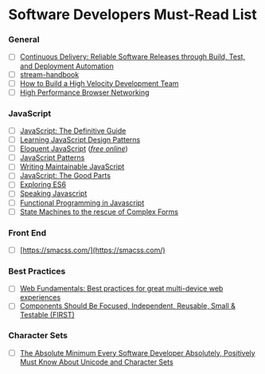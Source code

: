 # Software Developers Must-Read List


### General

- [ ] [Continuous Delivery: Reliable Software Releases through Build, Test, and Deployment Automation](http://smile.amazon.com/Continuous-Delivery-Deployment-Automation-Addison-Wesley/dp/0321601912/)
- [ ] [stream-handbook](https://github.com/substack/stream-handbook)
- [ ] [How to Build a High Velocity Development Team](https://medium.com/javascript-scene/how-to-build-a-high-velocity-development-team-4b2360d34021)
- [ ] [High Performance Browser Networking](http://chimera.labs.oreilly.com/books/1230000000545)

### JavaScript

- [ ] [JavaScript: The Definitive Guide](http://www.amazon.com/JavaScript-Definitive-Guide-Activate-Guides/dp/0596805527/ref=sr_1_2?ie=UTF8&qid=1427192723&sr=8-2&keywords=JavaScript%3A+The+Definitive+Guide)
- [ ] [Learning JavaScript Design Patterns](http://addyosmani.com/resources/essentialjsdesignpatterns/book/)
- [ ] [Eloquent JavaScript](http://www.amazon.com/Eloquent-JavaScript-Modern-Introduction-Programming/dp/1593275846/ref=sr_1_1?ie=UTF8&qid=1427192750&sr=8-1&keywords=Eloquent+JavaScript) (*[free online](http://eloquentjavascript.net/)*)
- [ ] [JavaScript Patterns](http://www.amazon.com/JavaScript-Patterns-Stoyan-Stefanov/dp/0596806752)
- [ ] [Writing Maintainable JavaScript](http://www.amazon.com/Maintainable-JavaScript-Nicholas-C-Zakas/dp/1449327680/ref=sr_1_1?s=books&ie=UTF8&qid=1427192855&sr=1-1&keywords=Writing+Maintainable+JavaScript)
- [ ] [JavaScript: The Good Parts](http://www.amazon.com/JavaScript-Good-Parts-Douglas-Crockford/dp/0596517742/ref=sr_1_1?s=books&ie=UTF8&qid=1427192910&sr=1-1&keywords=JavaScript%3A+The+Good+Parts)
- [ ] [Exploring ES6](http://exploringjs.com/)
- [ ] [Speaking Javascript](http://speakingjs.com/es5/index.html)
- [ ] [Functional Programming in Javascript](http://www.amazon.com/Functional-Programming-JavaScript-Dan-Mantyla/dp/1784398225/ref=pd_sim_14_4?ie=UTF8&refRID=0TGVWR4T74JV8Q5RAVGY)
- [ ] [State Machines to the rescue of Complex Forms](https://medium.com/dailyjs/state-machines-to-the-rescue-of-complex-forms-867b75790455)

### Front End

- [ ] [https://smacss.com/](https://smacss.com/)


### Best Practices

- [ ] [Web Fundamentals: Best practices for great multi-device web experiences](https://developers.google.com/web/fundamentals/?hl=en)
- [ ] [Components Should Be Focused, Independent, Reusable, Small & Testable (FIRST)](http://addyosmani.com/first/)

### Character Sets

- [ ] [The Absolute Minimum Every Software Developer Absolutely, Positively Must Know About Unicode and Character Sets](http://www.joelonsoftware.com/articles/Unicode.html)
